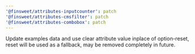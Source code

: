 ```yaml
---
'@finsweet/attributes-inputcounter': patch
'@finsweet/attributes-cmsfilter': patch
'@finsweet/attributes-combobox': patch
---
```


Update examples data and use clear attribute value inplace of option-reset, reset will be used as a fallback, may be removed completely in future.
